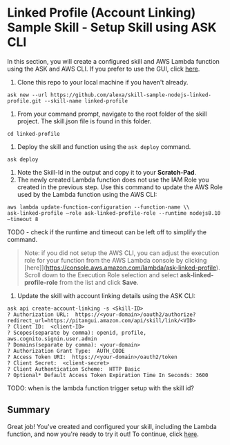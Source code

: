 # Linked Profile (Account Linking) Sample Skill - Setup Skill using ASK CLI

In this section, you will create a configured skill and AWS Lambda function using the ASK and AWS CLI. If you prefer to use the GUI, click [here](./setup-skill.md).

1. Clone this repo to your local machine if you haven't already.
```
ask new --url https://github.com/alexa/skill-sample-nodejs-linked-profile.git --skill-name linked-profile
```
1. From your command prompt, navigate to the root folder of the skill project. The skill.json file is found in this folder.
```
cd linked-profile
```
1. Deploy the skill and function using the `ask deploy` command.
```
ask deploy
```
1. Note the Skill-Id in the output and copy it to your **Scratch-Pad**.
1. The newly created Lambda function does not use the IAM Role you created in the previous step. Use this command to update the AWS Role used by the Lambda function using the AWS CLI:
```
aws lambda update-function-configuration --function-name \\
ask-linked-profile –role ask-linked-profile-role --runtime nodejs8.10 –timeout 8
```
TODO - check if the runtime and timeout can be left off to simplify the command.
> Note: if you did not setup the AWS CLI, you can adjust the execution role for your function from the AWS Lambda console by clicking [here]](https://console.aws.amazon.com/lambda/ask-linked-profile).  Scroll down to the Execution Role selection and select **ask-linked-profile-role** from the list and click **Save**.
1. Update the skill with account linking details using the ASK CLI:
```
ask api create-account-linking -s <Skill-ID>
? Authorization URL:  https://<your-domain>/oauth2/authorize?redirect_url=https://pitangui.amazon.com/api/skill/link/<VID>
? Client ID:  <client-ID>
? Scopes(separate by comma): openid, profile, aws.cognito.signin.user.admin
? Domains(separate by comma): <your-domain>
? Authorization Grant Type:  AUTH_CODE
? Access Token URI:  https://<your-domain>/oauth2/token
? Client Secret:  <client-secret>
? Client Authentication Scheme:  HTTP Basic
? Optional* Default Access Token Expiration Time In Seconds: 3600
```
TODO: when is the lambda function trigger setup with the skill id?

## Summary

Great job!  You've created and configured your skill, including the Lambda function, and now you're ready to try it out!  To continue, click [here](./try-it-out.md).
